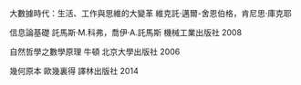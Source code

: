 大數據時代：生活、工作與思維的大變革  維克託·邁爾-舍恩伯格，肯尼思·庫克耶

信息論基礎 託馬斯·M.科弗，喬伊·A.託馬斯  機械工業出版社 2008

自然哲學之數學原理 牛頓 北京大學出版社 2006

幾何原本 歐幾裏得  譯林出版社 2014



